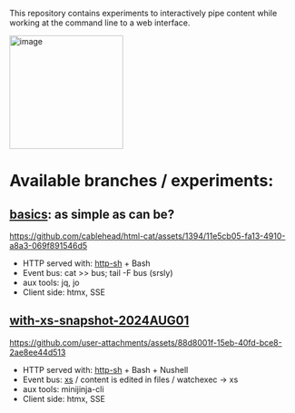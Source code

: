 This repository contains experiments to interactively pipe content while
working at the command line to a web interface.

<img src="https://github.com/user-attachments/assets/377d04f2-e08c-4bb3-a958-46a68868491e" alt="image" height="200">

# Available branches / experiments:

## [basics](https://github.com/cablehead/html-cat/tree/basics): as simple as can be?

https://github.com/cablehead/html-cat/assets/1394/11e5cb05-fa13-4910-a8a3-069f891546d5

- HTTP served with: [http-sh](https://github.com/cablehead/http-sh) + Bash
- Event bus: cat >> bus; tail -F bus (srsly)
- aux tools: jq, jo
- Client side: htmx, SSE

## [with-xs-snapshot-2024AUG01](https://github.com/cablehead/html-cat/tree/with-xs-snapshot-2024AUG01)

https://github.com/user-attachments/assets/88d8001f-15eb-40fd-bce8-2ae8ee44d513

- HTTP served with: [http-sh](https://github.com/cablehead/http-sh) + Bash + Nushell
- Event bus: [xs](https://github.com/cablehead/xs) / content is edited in files / watchexec -> xs
- aux tools: minijinja-cli
- Client side: htmx, SSE
